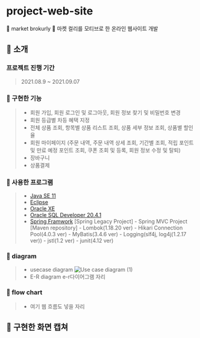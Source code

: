 # project-web-site
🥦 market brokurly 🥦
마켓 컬리를 모티브로 한 온라인 웹사이트 개발

## 🥦 소개
### 프로젝트 진행 기간
> 2021.08.9 ~ 2021.09.07

### 🥦 구현한 기능
> * 회원 가입, 회원 로그인 및 로그아웃, 회원 정보 찾기 및 비밀번호 변경
> * 회원 등급별 차등 혜택 지정
> * 전체 상품 조회, 항목별 상품 리스트 조회, 상품 세부 정보 조회, 상품별 할인율
> * 회원 마이페이지 (주문 내역, 주문 내역 상세 조회, 기간별 조회, 적립 포인트 및 만료 예정 포인트 조회, 쿠폰 조회 및 등록, 회원 정보 수정 및 탈퇴)
> * 장바구니
> * 상품결제

### 🥦 사용한 프로그램
> * [Java SE 11](https://www.oracle.com/kr/java/technologies/javase-downloads.html "java SE 11 link")
> * [Eclipse](https://www.eclipse.org/downloads/ "eclipse IDE link")
> * [Oracle XE](https://www.oracle.com/kr/database/technologies/xe-downloads.html "oracle XE link")
> * [Oracle SQL Developer 20.4.1](https://www.oracle.com/tools/downloads/sqldev-downloads.html "oracle sql developer link")
> * [Spring Framwork](https://spring.io/projects/spring-framework "spring framwork")
>   [Spring Legacy Project] - Spring MVC Project
>   [Maven repository] - Lombok(1.18.20 ver)
>                      - Hikari Connection Pool(4.0.3 ver)
>                      - MyBatis(3.4.6 ver)
>                      - Logging(slf4j, log4j(1.2.17 ver))
>                      - jstl(1.2 ver)
>                      - junit(4.12 ver)

### 🥦 diagram
> * usecase diagram
> ![Use case diagram (1)](https://user-images.githubusercontent.com/80576569/129040363-6b5c8bec-a791-4598-b85b-9e5223446256.png)
> * E-R diagram
> e-r다이어그램 자리

### 🥦 flow chart
> * 여기 웹 흐름도 넣을 자리


## 🥦 구현한 화면 캡쳐



